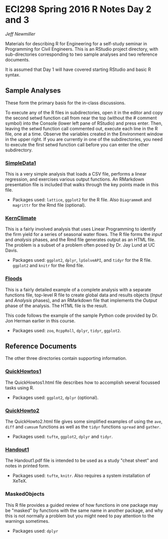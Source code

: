 # ECI298 Spring 2016 R Notes Day 2 and 3

*Jeff Newmiller*

Materials for describing R for Engineering for a self-study seminar in Programming for Civil Engineers. This is an RStudio project directory, with sub-directories corresponding to two sample analyses and two reference documents.

It is assumed that Day 1 will have covered starting RStudio and basic R syntax.

## Sample Analyses

These form the primary basis for the in-class discussions.

To execute any of the R files in subdirectories, open it in the editor and copy the second setwd function call from near the top (without the # comment symbol) into the Console (lower left pane of RStudio) and press enter. Then, leaving the setwd function call commented out, execute each line in the R file, one at a time. Observe the variables created in the Environment window in the upper right. If you are currently in one of the subdirectories, you need to execute the first setwd function call before you can enter the other subdirectory.

### [SimpleData1](https://jdnewmil.github.io/eci298sp2016/SimpleData1.html)

This is a very simple analysis that loads a CSV file, performs a linear regression, and exercises various output functions. An RMarkdown presentation file is included that walks through the key points made in this file.

* Packages used: `lattice`, `ggplot2` for the R file. Also `DiagrammeR` and `magrittr` for the Rmd file (optional).

### [KernClimate](https://jdnewmil.github.io/eci298sp2016/KernClimate.html)

This is a fairly involved analysis that uses Linear Programming to identify the firm yield for a series of seasonal water flows. The R file forms the *input* and *analysis* phases, and the Rmd file generates output as an HTML file. The problem is a subset of a problem often posed by Dr. Jay Lund at UC Davis.

* Packages used: `ggplot2`, `dplyr`, `lpSolveAPI`, and `tidyr` for the R file. `ggplot2` and `knitr` for the Rmd file.

### [Floods](https://jdnewmil.github.io/eci298sp2016/floods.html)

This is a fairly detailed example of a complete analysis with a separate functions file, top-level R file to create global data and results objects (*Input* and *Analysis* phases), and an RMarkdown file that implements the *Output* phase of the analysis. The HTML file is the result.

This code follows the example of the sample Python code provided by Dr. Jon Herman earlier in this course.

* Packages used: `zoo`, `RcppRoll`, `dplyr`, `tidyr`, `ggplot2`.

## Reference Documents

The other three directories contain supporting information.

### [QuickHowtos1](https://jdnewmil.github.io/eci298sp2016/QuickHowtos1.html)

The QuickHowtos1.html file describes how to accomplish several focussed tasks using R.

* Packages used: `ggplot2`, `dplyr` (optional).

### [QuickHowto2](https://jdnewmil.github.io/eci298sp2016/QuickHowto2.pdf)

The QuickHowto2.html file gives some simplified examples of using the `ave`, `diff` and `cumsum` functions as well as the `tidyr` functions `spread` and `gather`.

* Packages used: `tufte`, `ggplot2`, `dplyr` and `tidyr`.


### [Handout1](https://jdnewmil.github.io/eci298sp2016/handout1.pdf)

The Handout1.pdf file is intended to be used as a study "cheat sheet" and notes in printed form.

* Packages used: `tufte`, `knitr`. Also requires a system installation of XeTeX.

### MaskedObjects

This R file provides a guided review of how functions in one package may be
"masked" by functions with the same name in another package, and why this
is not normally a problem but you might need to pay attention to the warnings 
sometimes.

* Packages used: `dplyr`
